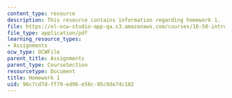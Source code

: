 ```yaml
---
content_type: resource
description: This resource contains information regarding homework 1.
file: https://ol-ocw-studio-app-qa.s3.amazonaws.com/courses/16-50-introduction-to-propulsion-systems-spring-2012/96c7cd7dff79ed96e58c95c9de74c182_MIT16_50S12_hw1.pdf
file_type: application/pdf
learning_resource_types:
- Assignments
ocw_type: OCWFile
parent_title: Assignments
parent_type: CourseSection
resourcetype: Document
title: Homework 1
uid: 96c7cd7d-ff79-ed96-e58c-95c9de74c182
---
```

